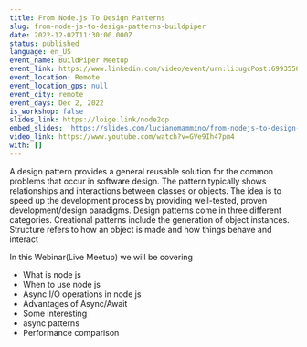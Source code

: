 ```yaml
---
title: From Node.js To Design Patterns
slug: from-node-js-to-design-patterns-buildpiper
date: 2022-12-02T11:30:00.000Z
status: published
language: en_US
event_name: BuildPiper Meetup
event_link: https://www.linkedin.com/video/event/urn:li:ugcPost:6993550577750224897/
event_location: Remote
event_location_gps: null
event_city: remote
event_days: Dec 2, 2022
is_workshop: false
slides_link: https://loige.link/node2dp
embed_slides: 'https://slides.com/lucianomammino/from-nodejs-to-design-patterns-buildpiper/embed'
video_link: https://www.youtube.com/watch?v=GVe9Ih47pm4
with: []
---
```


A design pattern provides a general reusable solution for the common problems that occur in software design. The pattern typically shows relationships and interactions between classes or objects. The idea is to speed up the development process by providing well-tested, proven development/design paradigms.
Design patterns come in three different categories. Creational patterns include the generation of object instances. Structure refers to how an object is made and how things behave and interact

In this Webinar(Live Meetup) we will be covering

- What is node js
- When to use node js
- Async I/O operations in node js
- Advantages of Async/Await
- Some interesting
- async patterns
- Performance comparison
